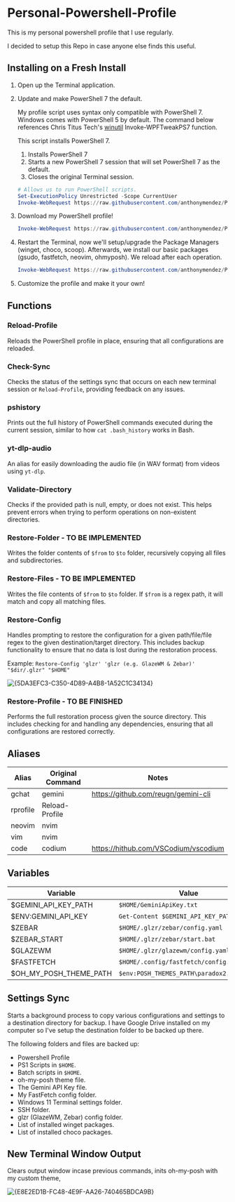 # Personal-Powershell-Profile

This is my personal powershell profile that I use regularly.

I decided to setup this Repo in case anyone else finds this useful.

## Installing on a Fresh Install

1. Open up the Terminal application.
1. Update and make PowerShell 7 the default.

   My profile script uses syntax only compatible with PowerShell 7. Windows comes with PowerShell 5 by default. The command below references Chris Titus Tech's [winutil](https://github.com/ChrisTitusTech/winutil) Invoke-WPFTweakPS7 function.

   This script installs PowerShell 7.

   1. Installs PowerShell 7
   2. Starts a new PowerShell 7 session that will set PowerShell 7 as the default.
   3. Closes the original Terminal session.

   ```PowerShell
   # Allows us to run PowerShell scripts.
   Set-ExecutionPolicy Unrestricted -Scope CurrentUser
   Invoke-WebRequest https://raw.githubusercontent.com/anthonymendez/Personal-Powershell-Profile/refs/heads/main/Scripts/Setup-PowerShell7.ps1 | Invoke-Expression
   ```

1. Download my PowerShell profile!

   ```PowerShell
   Invoke-WebRequest https://raw.githubusercontent.com/anthonymendez/Personal-Powershell-Profile/refs/heads/main/Scripts/Pull-PowerShell7.ps1 | Invoke-Expression
   ```

1. Restart the Terminal, now we'll setup/upgrade the Package Managers (winget, choco, scoop). Afterwards, we install our basic packages (gsudo, fastfetch, neovim, ohmyposh). We reload after each operation.

   ```PowerShell
   Invoke-WebRequest https://raw.githubusercontent.com/anthonymendez/Personal-Powershell-Profile/refs/heads/main/Scripts/Run-Setup.ps1 | Invoke-Expression
   ```

1. Customize the profile and make it your own!

## Functions

### Reload-Profile

Reloads the PowerShell profile in place, ensuring that all configurations are reloaded.
### Check-Sync

Checks the status of the settings sync that occurs on each new terminal session or `Reload-Profile`, providing feedback on any issues.

### pshistory

Prints out the full history of PowerShell commands executed during the current session, similar to how `cat .bash_history` works in Bash.
### yt-dlp-audio

An alias for easily downloading the audio file (in WAV format) from videos using `yt-dlp`.
### Validate-Directory

Checks if the provided path is null, empty, or does not exist. This helps prevent errors when trying to perform operations on non-existent directories.
### Restore-Folder - TO BE IMPLEMENTED

Writes the folder contents of `$from` to `$to` folder, recursively copying all files and subdirectories.
### Restore-Files - TO BE IMPLEMENTED

Writes the file contents of `$from` to `$to` folder. If `$from` is a regex path, it will match and copy all matching files.

### Restore-Config

Handles prompting to restore the configuration for a given path/file/file regex to the given destination/target directory. This includes backup functionality to ensure that no data is lost during the restoration process.

Example: `Restore-Config 'glzr' 'glzr (e.g. GlazeWM & Zebar)' "$dir/.glzr" "$HOME"`

![{5DA3EFC3-C350-4D89-A4B8-1A52C1C34134}](https://github.com/user-attachments/assets/f42615f1-97e1-4ea4-9549-881a7e6b7eec)

### Restore-Profile - TO BE FINISHED

Performs the full restoration process given the source directory. This includes checking for and handling any dependencies, ensuring that all configurations are restored correctly.

## Aliases

| Alias    | Original Command | Notes                                |
| -------- | ---------------- | ------------------------------------ |
| gchat    | gemini           | https://github.com/reugn/gemini-cli  |
| rprofile | Reload-Profile   |                                      |
| neovim   | nvim             |                                      |
| vim      | nvim             |                                      |
| code     | codium           | https://hithub.com/VSCodium/vscodium |

## Variables

| Variable               | Value                                     |
| ---------------------- | ----------------------------------------- |
| $GEMINI_API_KEY_PATH   | `$HOME/GeminiApiKey.txt`                  |
| $ENV:GEMINI_API_KEY    | `Get-Content $GEMINI_API_KEY_PATH`        |
| $ZEBAR                 | `$HOME/.glzr/zebar/config.yaml`           |
| $ZEBAR_START           | `$HOME/.glzr/zebar/start.bat`             |
| $GLAZEWM               | `$HOME/.glzr/glazewm/config.yaml`         |
| $FASTFETCH             | `$HOME/.config/fastfetch/config.jsonc`    |
| $OH_MY_POSH_THEME_PATH | `$env:POSH_THEMES_PATH\paradox2.omp.json` |

## Settings Sync

Starts a background process to copy various configurations and settings to a destination directory for backup. I have Google Drive installed on my computer so I've setup the destination folder to be backed up there.

The following folders and files are backed up:

- Powershell Profile
- PS1 Scripts in `$HOME`.
- Batch scripts in `$HOME`.
- oh-my-posh theme file.
- The Gemini API Key file.
- My FastFetch config folder.
- Windows 11 Terminal settings folder.
- SSH folder.
- glzr (GlazeWM, Zebar) config folder.
- List of installed winget packages.
- List of installed choco packages.

## New Terminal Window Output

Clears output window incase previous commands, inits oh-my-posh with my custom theme,

![{E8E2ED1B-FC48-4E9F-AA26-740465BDCA9B}](https://github.com/user-attachments/assets/d68d8f70-f7f0-46f7-af0a-0295afdf9a23)
